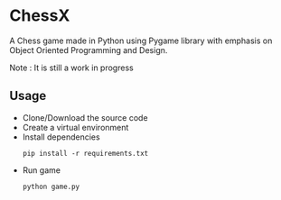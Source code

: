 # ChessX

A Chess game made in Python using Pygame library with emphasis on Object Oriented Programming and Design.

Note : It is still a work in progress

## Usage 

* Clone/Download the source code
* Create a virtual environment
* Install dependencies
  ```python3
  pip install -r requirements.txt
  ```
* Run game
  ```python3
  python game.py
  ```

